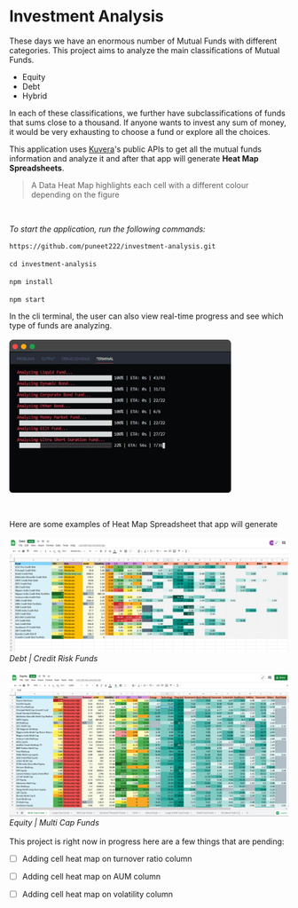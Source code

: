 # Investment Analysis

These days we have an enormous number of Mutual Funds with different categories. This project aims to analyze the main classifications of Mutual Funds.

- Equity
- Debt
- Hybrid

In each of these classifications, we further have subclassifications of funds that sums close to a thousand. If anyone wants to invest any sum of money, it would be very exhausting to choose a fund or explore all the choices.

This application uses [Kuvera](https://kuvera.in/)'s public APIs to get all the mutual funds information and analyze it and after that app will generate **Heat Map Spreadsheets**.

> A Data Heat Map highlights each cell with a different colour depending on the figure

<br>

*To start the application, run the following commands:*

```
https://github.com/puneet222/investment-analysis.git

cd investment-analysis

npm install

npm start
```

In the cli terminal, the user can also view real-time progress and see which type of funds are analyzing.
<br/>
<br/>
<img src="./assets/progress.png" alt="Progress" width="400" />

<br/>

Here are some examples of Heat Map Spreadsheet that app will generate
<br/>
<br/>
<img src="./assets/Debt.png" alt="Debt Funds" width="800" />
*Debt | Credit Risk Funds*
<br/>
<br/>
<img src="./assets/equity.png" alt="Equity Funds" width="800" />
*Equity | Multi Cap Funds*
<br/>
<br/>
This project is right now in progress here are a few things that are pending:
- [ ] Adding cell heat map on turnover ratio column
- [ ] Adding cell heat map on AUM column
- [ ] Adding cell heat map on volatility column



